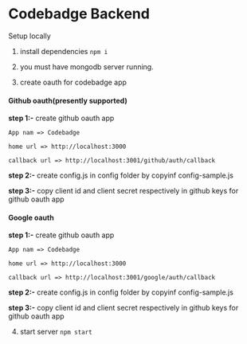 # Codebadge Backend
Setup locally
1. install dependencies
```npm i```

2. you must have mongodb server running.

3. create oauth for codebadge app

#### Github oauth(presently supported)

**step 1:-** create github oauth app
```
App nam => Codebadge

home url => http://localhost:3000

callback url => http://localhost:3001/github/auth/callback
```
**step 2:-** create config.js in config folder by copyinf config-sample.js

**step 3:-** copy client id and client secret respectively in github keys for github oauth app

#### Google oauth

**step 1:-** create github oauth app
```
App nam => Codebadge

home url => http://localhost:3000

callback url => http://localhost:3001/google/auth/callback
```
**step 2:-** create config.js in config folder by copyinf config-sample.js

**step 3:-** copy client id and client secret respectively in github keys for github oauth app

4. start server
```npm start```
